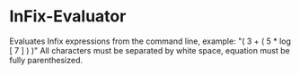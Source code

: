 # InFix-Evaluator
Evaluates Infix expressions from the command line, example: "( 3 + ( 5 * log [ 7 ] ) )" 
All characters must be separated by white space, equation must be fully parenthesized.
